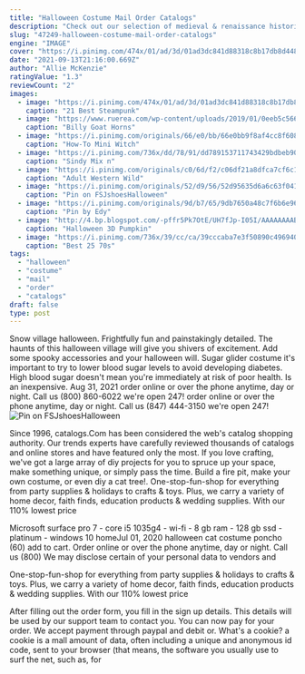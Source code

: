 ```yaml
---
title: "Halloween Costume Mail Order Catalogs"
description: "Check out our selection of medieval & renaissance historical sewing patterns for renaissance costumes, medieval costumes, and elizabethan clothing."
slug: "47249-halloween-costume-mail-order-catalogs"
engine: "IMAGE"
cover: "https://i.pinimg.com/474x/01/ad/3d/01ad3dc841d88318c8b17db8d44886bc--kato-steampunk-steampunk-couture.jpg"
date: "2021-09-13T21:16:00.669Z"
author: "Allie McKenzie"
ratingValue: "1.3"
reviewCount: "2"
images:
  - image: "https://i.pinimg.com/474x/01/ad/3d/01ad3dc841d88318c8b17db8d44886bc--kato-steampunk-steampunk-couture.jpg"
    caption: "21 Best Steampunk"
  - image: "https://www.ruerea.com/wp-content/uploads/2019/01/0eeb5c566a2c59ba91e9ab37a8977361_7.jpg"
    caption: "Billy Goat Horns"
  - image: "https://i.pinimg.com/originals/66/e0/bb/66e0bb9f8af4cc8f608f96d653dad839.jpg"
    caption: "How-To Mini Witch"
  - image: "https://i.pinimg.com/736x/dd/78/91/dd789153711743429bdbeb90b9ea3f8c.jpg"
    caption: "Sindy Mix n"
  - image: "https://i.pinimg.com/originals/c0/6d/f2/c06df21a8dfca7cf6c1d76820e299565.jpg"
    caption: "Adult Western Wild"
  - image: "https://i.pinimg.com/originals/52/d9/56/52d95635d6a6c63f0419453d8060c0ef.png"
    caption: "Pin on FSJshoesHalloween"
  - image: "https://i.pinimg.com/originals/9d/b7/65/9db7650a48c7f6b6e963a4f1d98aac5c.jpg"
    caption: "Pin by Edy"
  - image: "http://4.bp.blogspot.com/-pffr5Pk7OtE/UH7fJp-I05I/AAAAAAAABaE/Dxxj1s8thH0/s1600/Halloween+3D+Pumpkin+&+Magician+Beads+Pattern.jpg"
    caption: "Halloween 3D Pumpkin"
  - image: "https://i.pinimg.com/736x/39/cc/ca/39cccaba7e3f50890c496940f61228fb--seventies-fashion-s-fashion.jpg"
    caption: "Best 25 70s"
tags:
  - "halloween"
  - "costume"
  - "mail"
  - "order"
  - "catalogs"
draft: false
type: post
---
```


Snow village halloween. Frightfully fun and painstakingly detailed. The haunts of this halloween village will give you shivers of excitement. Add some spooky accessories and your halloween will. Sugar glider costume it's important to try to lower blood sugar levels to avoid developing diabetes.  High blood sugar doesn't mean you're immediately at risk of poor health. Is an inexpensive. Aug 31, 2021 order online or over the phone anytime, day or night. Call us (800) 860-6022 we're open 247! order online or over the phone anytime, day or night. Call us (847) 444-3150 we're open 247!
![Pin on FSJshoesHalloween](https://i.pinimg.com/originals/52/d9/56/52d95635d6a6c63f0419453d8060c0ef.png "Pin on FSJshoesHalloween")

Since 1996, catalogs.Com has been considered the web&#39;s catalog shopping authority. Our trends experts have carefully reviewed thousands of catalogs and online stores and have featured only the most. If you love crafting, we&#39;ve got a large array of diy projects for you to spruce up your space, make something unique, or simply pass the time. Build a fire pit, make your own costume, or even diy a cat tree!. One-stop-fun-shop for everything from party supplies &amp; holidays to crafts &amp; toys. Plus, we carry a variety of home decor, faith finds, education products &amp; wedding supplies. With our 110% lowest price
<!--inArticleAds-->

<!--galleryOne-->

Microsoft surface pro 7 - core i5 1035g4 - wi-fi - 8 gb ram - 128 gb ssd - platinum - windows 10 homeJul 01, 2020 halloween cat costume poncho (60) add to cart.  Order online or over the phone anytime, day or night. Call us (800) We may disclose certain of your personal data to vendors and
<!--inArticleAds-->

<!--galleryTwo-->

One-stop-fun-shop for everything from party supplies & holidays to crafts & toys. Plus, we carry a variety of home decor, faith finds, education products & wedding supplies. With our 110% lowest price
<!--galleryThree-->

After filling out the order form, you fill in the sign up details. This details will be used by our support team to contact you. You can now pay for your order. We accept payment through paypal and debit or. What's a cookie? a cookie is a mall amount of data, often including a unique and anonymous id code, sent to your browser (that means, the software you usually use to surf the net, such as, for